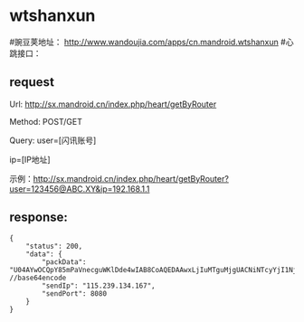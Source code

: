 # wtshanxun
#豌豆荚地址：
http://www.wandoujia.com/apps/cn.mandroid.wtshanxun
#心跳接口：
## request
Url: http://sx.mandroid.cn/index.php/heart/getByRouter

Method: POST/GET

Query:
  user=[闪讯账号]
  
  ip=[IP地址]
  
示例：http://sx.mandroid.cn/index.php/heart/getByRouter?user=123456@ABC.XY&ip=192.168.1.1
## response:
    {
    	"status": 200,
    	"data": {
    		"packData": "U04AYwOCQpY85mPaVnecguWKlDde4wIAB8CoAQEDAAwxLjIuMTguMjgUACNiNTcyYjI1NjEwODA4ZGE1N2QyY2Y0YWEyMGViZmE2ORIAB1br6zcBABAxMjM0NTZAQUJDLlhZ",  //base64encode
    		"sendIp": "115.239.134.167",
    		"sendPort": 8080
    	}
    }
